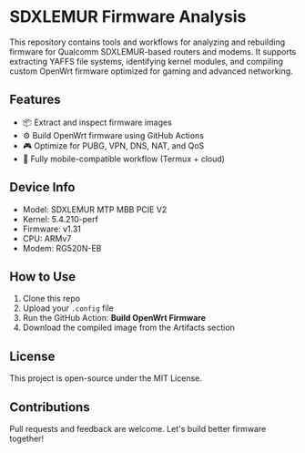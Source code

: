 # SDXLEMUR Firmware Analysis

This repository contains tools and workflows for analyzing and rebuilding firmware for Qualcomm SDXLEMUR-based routers and modems. It supports extracting YAFFS file systems, identifying kernel modules, and compiling custom OpenWrt firmware optimized for gaming and advanced networking.

## Features

- 📦 Extract and inspect firmware images
- ⚙️ Build OpenWrt firmware using GitHub Actions
- 🎮 Optimize for PUBG, VPN, DNS, NAT, and QoS
- 📱 Fully mobile-compatible workflow (Termux + cloud)

## Device Info

- Model: SDXLEMUR MTP MBB PCIE V2
- Kernel: 5.4.210-perf
- Firmware: v1.31
- CPU: ARMv7
- Modem: RG520N-EB

## How to Use

1. Clone this repo
2. Upload your `.config` file
3. Run the GitHub Action: **Build OpenWrt Firmware**
4. Download the compiled image from the Artifacts section

## License

This project is open-source under the MIT License.

## Contributions

Pull requests and feedback are welcome. Let's build better firmware together!
